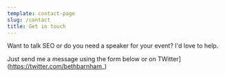 ```yaml
---
template: contact-page
slug: /contact
title: Get in touch
---
```

Want to talk SEO or do you need a speaker for your event? I'd love to help.

Just send me a message using the form below or on TWitter](https://twitter.com/bethbarnham_)
